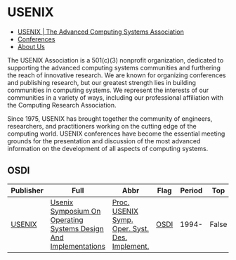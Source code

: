 # USENIX

- [USENIX | The Advanced Computing Systems Association](https://www.usenix.org/)
- [Conferences](https://www.usenix.org/conferences)
- [About Us](https://www.usenix.org/about)

The USENIX Association is a 501(c)(3) nonprofit organization, dedicated to supporting the advanced computing systems communities and furthering the reach of innovative research. We are known for organizing conferences and publishing research, but our greatest strength lies in building communities in computing systems. We represent the interests of our communities in a variety of ways, including our professional affiliation with the Computing Research Association.

Since 1975, USENIX has brought together the community of engineers, researchers, and practitioners working on the cutting edge of the computing world. USENIX conferences have become the essential meeting grounds for the presentation and discussion of the most advanced information on the development of all aspects of computing systems.

## OSDI

|Publisher|Full|Abbr|Flag|Period|Top|CCF|CAS|JCR|IF|Type|
|-        |-   |-   |-   |-     |-  |-  |-  |-  |- |-   |
|[USENIX](https://www.usenix.org/)|[Usenix Symposium On Operating Systems Design And Implementations](https://www.usenix.org)|[Proc. USENIX Symp. Oper. Syst. Des. Implement.](https://www.usenix.org/conference/osdi25)|[OSDI](https://dl.acm.org/conference/osdi/proceedings)|1994-|False|A||||Operating Systems|


